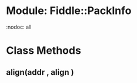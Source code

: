 # Module: Fiddle::PackInfo
    

:nodoc: all


# Class Methods
## align(addr , align ) [](#method-c-align)

